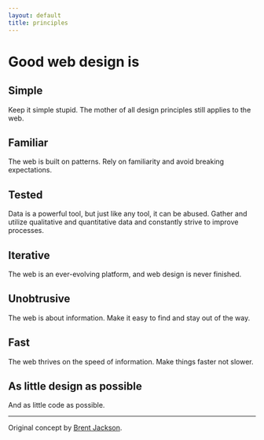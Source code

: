 ```yaml
---
layout: default
title: principles
---
```


# Good web design is

## Simple
Keep it simple stupid. The mother of all design principles still applies to the web.

## Familiar
The web is built on patterns. Rely on familiarity and avoid breaking expectations.

## Tested
Data is a powerful tool, but just like any tool, it can be abused. Gather and utilize qualitative and quantitative data and constantly strive to improve processes.

## Iterative
The web is an ever-evolving platform, and web design is never finished.

## Unobtrusive
The web is about information. Make it easy to find and stay out of the way.

## Fast
The web thrives on the speed of information. Make things faster not slower.

## As little design as possible
And as little code as possible.

* * * * *

Original concept by [Brent Jackson](http://jxnblk.com/principles/).
